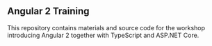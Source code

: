 ## Angular 2 Training ##

This repository contains materials and source code for the workshop introducing Angular 2 together with TypeScript and ASP.NET Core.